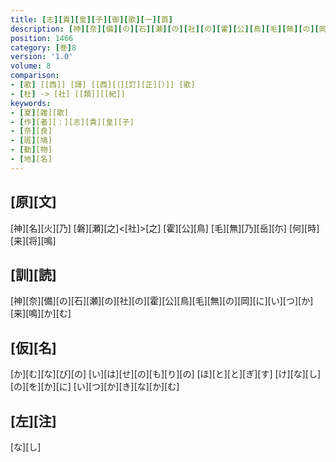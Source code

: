 ```yaml
---
title: [志][貴][皇][子][御][歌][一][首]
description: [神][奈][備][の][石][瀬][の][社][の][霍][公][鳥][毛][無][の][岡][に][い][つ][か][来][鳴][か][む]
position: 1466
category: [巻]8
version: '1.0'
volume: 8
comparison:
- [歌] [[西]] [謌] [[西][（][訂][正][）]] [歌]
- [杜] -> [社] [[類]][[紀]]
keywords:
- [夏][雑][歌]
- [作][者][：][志][貴][皇][子]
- [奈][良]
- [斑][鳩]
- [動][物]
- [地][名]
---
```


## [原][文]

[神][名][火][乃] [磐][瀬][之]<[社]>[之] [霍][公][鳥] [毛][無][乃][岳][尓] [何][時][来][将][鳴]

## [訓][読]

[神][奈][備][の][石][瀬][の][社][の][霍][公][鳥][毛][無][の][岡][に][い][つ][か][来][鳴][か][む]

## [仮][名]

[か][む][な][び][の] [い][は][せ][の][も][り][の] [ほ][と][と][ぎ][す] [け][な][し][の][を][か][に] [い][つ][か][き][な][か][む]

## [左][注]

[な][し]
